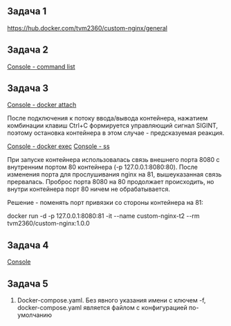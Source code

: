 Задача 1
-
[https://hub.docker.com/tvm2360/custom-nginx/general ](https://hub.docker.com/repository/docker/tvm2360/custom-nginx/general)

Задача 2
-
[Console - command list](2024-12-12_11-06-15.png)

Задача 3
-
[Console - docker attach](2024-12-12_11-21-26.png)

После подключения к потоку ввода/вывода контейнера, нажатием комбинации клавиш Ctrl+C формируется управляющий сигнал SIGINT,
поэтому остановка контейнера в этом случае - предсказуемая реакция. 

[Console - docker exec](2024-12-12_11-45-25.png) [Console - ss](2024-12-12_11-50-08.png)

При запуске контейнера использовалась связь внешнего порта 8080 с внутренним портом 80 контейнера (-p 127.0.0.1:8080:80).
После изменения порта для прослушивания nginx на 81, вышеуказанная связь прервалась. Проброс порта 8080 на 80 продолжает
происходить, но внутри контейнера порт 80 ничем не обрабатывается.

Решение - поменять порт привязки со стороны контейнера на 81:

docker run -d -p 127.0.0.1:8080:81 -it --name custom-nginx-t2 --rm tvm2360/custom-nginx:1.0.0

Задача 4
-

[Console](2024-12-12_12-34-29.png)

Задача 5
-
1. Docker-compose.yaml. Без явного указания имени с ключем -f, docker-compose.yaml является файлом с конфигурацией по-умолчанию

